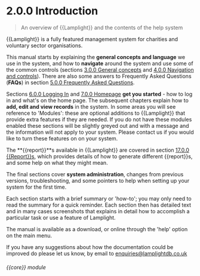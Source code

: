 # 2.0.0    Introduction

> An overview of {{Lamplight}} and the contents of the help system 

{{Lamplight}} is a fully featured management system for charities and voluntary sector organisations. 

This manual starts by explaining the **general concepts and language** we use in the system, and how to **navigate** around the system and use some of the common controls (sections [3.0.0  General concepts](/help/index/v/{{version}}/p/3.0.0) and [4.0.0  Navigation and controls](/help/index/v/{{version}}/p/4.0.0)). There are also some answers to Frequently Asked Questions (**FAQs**) in section [5.0.0  Frequently Asked Questions](/help/index/v/{{version}}/p/5.0.0).

Sections [6.0.0  Logging In](/help/index/v/{{version}}/p/6.0.0) and [7.0.0  Homepage](/help/index/v/{{version}}/p/7.0.0) **get you started** - how to log in and what's on the home page. The subsequent chapters explain how to **add, edit and view records** in the system. In some areas you will see reference to 'Modules': these are optional additions to {{Lamplight}} that provide extra features if they are needed. If you do not have these modules enabled these sections will be slightly greyed out and with a message and the information will not apply to your system. Please contact us if you would like to turn these features on on your system.

The **{{report}}**s available in {{Lamplight}} are covered in section [17.0.0  {{Report}}s](/help/index/v/{{version}}/p/17.0.0), which provides details of how to generate different {{report}}s, and some help on what they might mean.

The final sections cover **system administration**, changes from previous versions, troubleshooting, and some pointers to help when setting up your system for the first time.

Each section starts with a brief summary or 'how-to'; you may only need to read the summary for a quick reminder. Each section then has detailed text and in many cases screenshots that explains in detail how to accomplish a particular task or use a feature of Lamplight.

The manual is available as a download, or online through the 'help' option on the main menu.

If you have any suggestions about how the documentation could be improved do please let us know, by email to [enquiries@lamplightdb.co.uk](mailto:enquiries@lamplightdb.co.uk) 

###### {{core}} module

